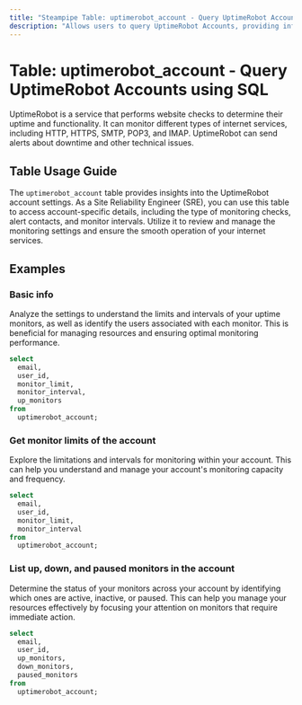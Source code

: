 ```yaml
---
title: "Steampipe Table: uptimerobot_account - Query UptimeRobot Accounts using SQL"
description: "Allows users to query UptimeRobot Accounts, providing information about the account details and settings."
---
```


# Table: uptimerobot_account - Query UptimeRobot Accounts using SQL

UptimeRobot is a service that performs website checks to determine their uptime and functionality. It can monitor different types of internet services, including HTTP, HTTPS, SMTP, POP3, and IMAP. UptimeRobot can send alerts about downtime and other technical issues.

## Table Usage Guide

The `uptimerobot_account` table provides insights into the UptimeRobot account settings. As a Site Reliability Engineer (SRE), you can use this table to access account-specific details, including the type of monitoring checks, alert contacts, and monitor intervals. Utilize it to review and manage the monitoring settings and ensure the smooth operation of your internet services.

## Examples

### Basic info
Analyze the settings to understand the limits and intervals of your uptime monitors, as well as identify the users associated with each monitor. This is beneficial for managing resources and ensuring optimal monitoring performance.

```sql
select
  email,
  user_id,
  monitor_limit,
  monitor_interval,
  up_monitors
from
  uptimerobot_account;
```

### Get monitor limits of the account
Explore the limitations and intervals for monitoring within your account. This can help you understand and manage your account's monitoring capacity and frequency.

```sql
select
  email,
  user_id,
  monitor_limit,
  monitor_interval
from
  uptimerobot_account;
```

### List up, down, and paused monitors in the account
Determine the status of your monitors across your account by identifying which ones are active, inactive, or paused. This can help you manage your resources effectively by focusing your attention on monitors that require immediate action.

```sql
select
  email,
  user_id,
  up_monitors,
  down_monitors,
  paused_monitors
from
  uptimerobot_account;
```